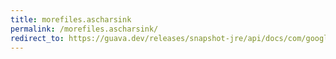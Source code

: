 ```yaml
---
title: morefiles.ascharsink
permalink: /morefiles.ascharsink/
redirect_to: https://guava.dev/releases/snapshot-jre/api/docs/com/google/common/io/MoreFiles.html#asCharSink-java.nio.file.Path-java.nio.charset.Charset-java.nio.file.OpenOption...-
---
```

